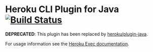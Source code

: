 # Heroku CLI Plugin for Java [![Build Status](https://travis-ci.org/heroku/heroku-cli-java.svg?branch=master)](https://travis-ci.org/heroku/heroku-cli-java)

**DEPRECATED**: This plugin has been replaced by [heroku/plugin-java](https://github.com/heroku/plugin-java).

For usage information see the [Heroku Exec documentation](https://devcenter.heroku.com/articles/heroku-exec).
